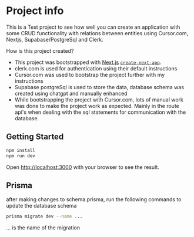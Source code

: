# Project info

This is a Test project to see how well you can create an application with some CRUD functionality with relations between entities using Cursor.com, Nextjs, Supabase/PostgreSql and Clerk.

How is this project created?

- This project was bootstrapped with [Next.js](https://nextjs.org) [`create-next-app`](https://nextjs.org/docs/app/api-reference/cli/create-next-app).
- clerk.com is used for authentication using their default instructions
- Cursor.com was used to bootstrap the project further with my instructions
- Supabase postgreSql is used to store the data, database schema was created using chatgpt and manually enhanced
- While bootstrapping the project with Cursor.com, lots of manual work was done to make the project work as expected. Mainly in the route api's when dealing with the sql statements for communication with the database.

## Getting Started

```bash
npm install
npm run dev
```

Open [http://localhost:3000](http://localhost:3000) with your browser to see the result.


## Prisma

after making changes to schema.prisma, run the following commands to update the database schema

```bash
prisma migrate dev --name ...
```
... is the name of the migration


